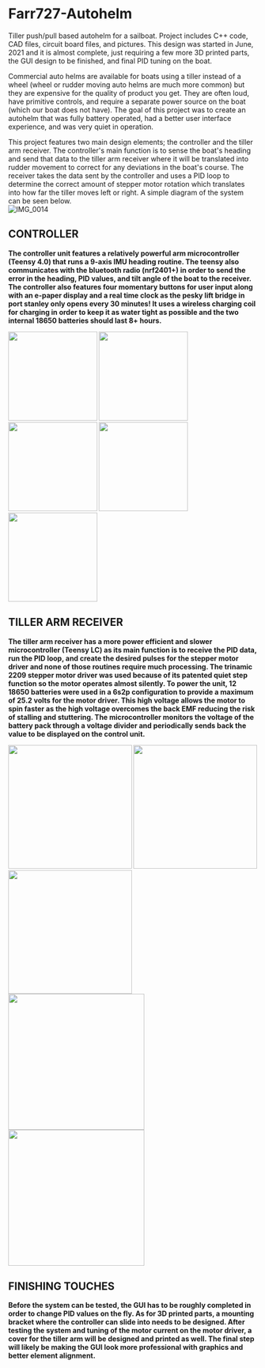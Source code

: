 # Farr727-Autohelm
Tiller push/pull based autohelm for a sailboat. Project includes C++ code, CAD files, circuit board files, and pictures. 
This design was started in June, 2021 and it is almost complete, just requiring a few more 3D printed parts, the GUI design to be finished,
and final PID tuning on the boat. 

Commercial auto helms are available for boats using a tiller instead of a wheel (wheel or rudder moving auto helms are much more common) but they are expensive
for the quality of product you get. They are often loud, have primitive controls, and require a separate power source on the boat (which our boat does not have).
The goal of this project was to create an autohelm that was fully battery operated, had a better user interface experience, and was very quiet in operation. 

This project features two main design elements; the controller and the tiller arm receiver. The controller's main function is to sense the boat's
heading and send that data to the tiller arm receiver where it will be translated into rudder movement to correct for any deviations in the boat's course. 
The receiver takes the data sent by the controller and uses a PID loop to determine the correct amount of stepper motor rotation which translates into how
far the tiller moves left or right. A simple diagram of the system can be seen below.  
![IMG_0014](https://user-images.githubusercontent.com/121892380/211075521-193c2be1-065a-43e9-989c-7a9a6bd88152.JPG)

<b>CONTROLLER<br>
   ----------
The controller unit features a relatively powerful arm microcontroller (Teensy 4.0) that runs a 9-axis IMU heading routine. The teensy also communicates with the bluetooth radio (nrf2401+) in order to send the error in the heading, PID values, and tilt angle of the boat to the receiver. The controller also features four momentary buttons for user input along with an e-paper display and a real time clock as the pesky lift bridge in port stanley only opens every 30 minutes! It uses a wireless charging coil for charging in order to keep it as water tight as possible and the two internal 18650 batteries should last 8+ hours.
<p float="left">
  <img src="https://user-images.githubusercontent.com/121892380/210914668-cd4ef4ab-563b-482b-93ef-31b50ed1c9d5.jpg" width="180" />
  <img src="https://user-images.githubusercontent.com/121892380/210915485-e98aab29-ede7-4280-8e8f-d90ad4688586.jpg" width="180" /> 
  <img src="https://user-images.githubusercontent.com/121892380/210914699-9443a2a8-9326-496b-9267-04300021ea79.jpg" width="180" /> 
  <img src="https://user-images.githubusercontent.com/121892380/211074864-240973e2-788b-49d9-847b-579dc2844317.jpg" width="180" /> 
  <img src="https://user-images.githubusercontent.com/121892380/210914710-5abbca31-395f-491c-9223-368d248c31f9.jpg" width="180" /> 
</p>

<b>TILLER ARM RECEIVER<br>
   -------------------
The tiller arm receiver has a more power efficient and slower microcontroller (Teensy LC) as its main function is to receive the PID data, run the PID loop, and create the desired pulses for the stepper motor driver and none of those routines require much processing. The trinamic 2209 stepper motor driver was used because of its patented quiet step function so the motor operates almost silently. To power the unit, 12 18650 batteries were used in a 6s2p configuration to provide a maximum of 25.2 volts for the motor driver. This high voltage allows the motor to spin faster as the high voltage overcomes the back EMF reducing the risk of stalling and stuttering. The microcontroller monitors the voltage of the battery pack through a voltage divider and periodically sends back the value to be displayed on the control unit. 
<p float="left">
  <img src="https://user-images.githubusercontent.com/121892380/211089859-366ed124-19c5-4137-8fcb-ffda074a8cf4.jpg" width="250" />
  <img src="https://user-images.githubusercontent.com/121892380/211087014-2091acc4-ef81-4114-ab59-10ca04f46ff1.jpg" width="250" />
  <img src="https://user-images.githubusercontent.com/121892380/222808660-f863f8d0-dad8-48e3-bd90-84df4c73f221.jpg" width="250" />
  <img src="https://user-images.githubusercontent.com/121892380/211087033-18189b5c-aa84-4c96-986b-88a4c8463b72.jpg" width="275" />
  <img src="https://user-images.githubusercontent.com/121892380/211087054-d004be87-71da-4902-a3eb-5f1a337102f1.jpg" width="275" />
</p>
  
<b>FINISHING TOUCHES<br>
   -----------------
Before the system can be tested, the GUI has to be roughly completed in order to change PID values on the fly. As for 3D printed parts, a mounting bracket where the controller can slide into needs to be designed. After testing the system and tuning of the motor current on the motor driver, a cover for the tiller arm will be designed and printed as well. The final step will likely be making the GUI look more professional with graphics and better element alignment.  

